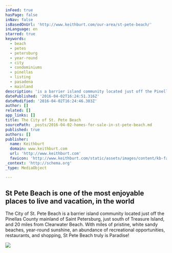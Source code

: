 ```yaml
---
inFeed: true
hasPage: false
inNav: false
isBasedOnUrl: 'http://www.keithburt.com/our-area/st-pete-beach/'
inLanguage: en
starred: true
keywords:
  - beach
  - petes
  - petersburg
  - year-round
  - city
  - condominiums
  - pinellas
  - listing
  - pasadena
  - mainland
description: 'is a barrier island community located just off the Pinellas County mainland of Saint Petersburg, just south of Treasure Island, and 20 miles from Clearwater Beach. With miles of pristine, white sandy beaches, year-round sunshine, an abundance of recreational opportunities, restaurants, and shopping, St.'
datePublished: '2016-04-02T16:24:51.316Z'
dateModified: '2016-04-02T16:24:46.303Z'
author: []
related: []
app_links: []
title: The City of St. Pete Beach
sourcePath: _posts/2016-04-02-homes-for-sale-in-st-pete-beach.md
published: true
authors: []
publisher:
  name: Keithburt
  domain: www.keithburt.com
  url: 'http://www.keithburt.com'
  favicon: 'http://www.keithburt.com/static/assets/images/content/kb-favicon.png'
_context: 'http://schema.org'
_type: MediaObject

---
```

## St Pete Beach is one of the most enjoyable places to live and vacation, in the world

<article style=""><p>The City of St. Pete Beach is a barrier island community located just off the Pinellas County mainland of Saint Petersburg, just south of Treasure Island, and 20 miles from Clearwater Beach. With miles of pristine, white sandy beaches, year-round sunshine, an abundance of recreational opportunities, restaurants, and shopping, St Pete Beach truly is Paradise!</p><img src="https://s3-us-west-2.amazonaws.com/the-grid-img/p/9d934264ffbeb6e6a0e75725d14daea731ae5987.jpg" /></article>